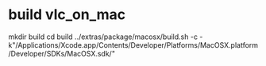 # build vlc_on_mac

mkdir build
cd build
../extras/package/macosx/build.sh -c -k"/Applications/Xcode.app/Contents/Developer/Platforms/MacOSX.platform/Developer/SDKs/MacOSX.sdk/"
